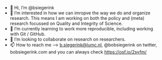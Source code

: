- 👋 Hi, I’m @bsiegerink
- 👀 I’m interested in how we can imropve the way we do and organize research. This means I am working on both the policy and (meta) research focussed on Quality and Integrity of Science. 
- 🌱 I’m currently learning to work more reproducible, including working with Git / GitHub.
- 💞️ I’m looking to collaborate on research on researchers.
- 📫 How to reach me --> b.siegerink@lumc.nl, @bobsiegerink on twitter, bobsiegerink.com and you can always check https://osf.io/2syfm/ 

<!---
bsiegerink/bsiegerink is a ✨ special ✨ repository because its `README.md` (this file) appears on your GitHub profile.
You can click the Preview link to take a look at your changes.
--->
